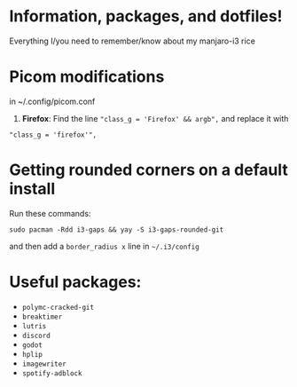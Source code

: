 # Information, packages, and dotfiles!
Everything I/you need to remember/know about my manjaro-i3 rice

# Picom modifications
in ~/.config/picom.conf
1. **Firefox**: Find the line `"class_g = 'Firefox' && argb",` and replace it with
```
"class_g = 'firefox'",
```

# Getting rounded corners on a default install
Run these commands:

```
sudo pacman -Rdd i3-gaps && yay -S i3-gaps-rounded-git
```

and then add a `border_radius x` line in `~/.i3/config`

# Useful packages:
- `polymc-cracked-git`
- `breaktimer`
- `lutris`
- `discord`
- `godot`
- `hplip`
- `imagewriter`
- `spotify-adblock`
